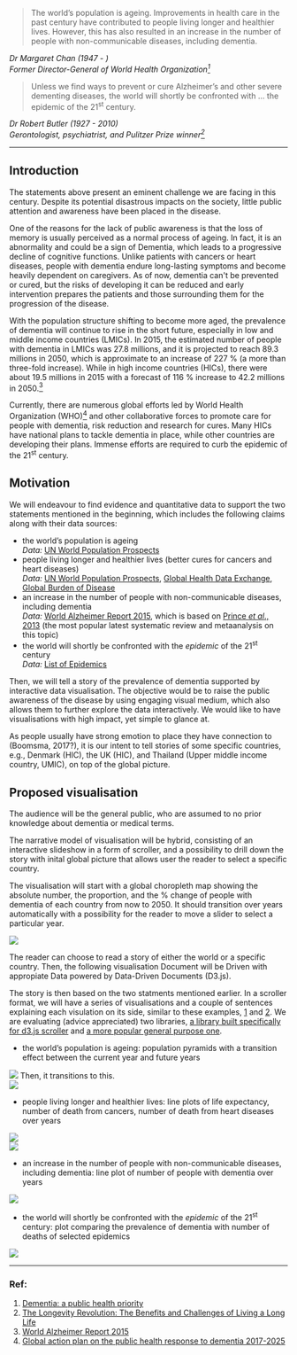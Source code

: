 >The world’s population is ageing. Improvements in health care in the past century have contributed to people living longer and healthier lives. However, this has also resulted in an increase in the number of people with non-communicable diseases, including dementia.

*Dr Margaret Chan (1947 - )*  
*Former Director-General of World Health Organization[<sup>1</sup>](#1)*  

>Unless we find ways to prevent or cure Alzheimer’s and other severe dementing diseases, the world will shortly be confronted with … the epidemic of the 21<sup>st</sup> century.

*Dr Robert Butler (1927 - 2010)*  
*Gerontologist, psychiatrist, and Pulitzer Prize winner[<sup>2</sup>](#2)*  

----------------------------

## Introduction

The statements above present an eminent challenge we are facing in this century. Despite its potential disastrous impacts on the society, little public attention and awareness have been placed in the disease.  

One of the reasons for the lack of public awareness is that the loss of memory is usually perceived as a normal process of ageing. In fact, it is an abnormality and could be a sign of Dementia, which leads to a progressive decline of cognitive functions. Unlike patients with cancers or heart diseases, people with dementia endure long-lasting symptoms and become heavily dependent on caregivers. As of now, dementia can't be prevented or cured, but the risks of developing it can be reduced and early intervention prepares the patients and those surrounding them for the progression of the disease.  

With the population structure shifting to become more aged, the prevalence of dementia will continue to rise in the short future, especially in low and middle income countries (LMICs). In 2015, the estimated number of people with dementia in LMICs was 27.8 millions, and it is projected to reach 89.3 millions in 2050, which is approximate to an increase of 227 % (a more than three-fold increase). While in high income countries (HICs), there were about 19.5 millions in 2015 with a forecast of 116 % increase to 42.2 millions in 2050.[<sup>3</sup>](#3)  

Currently, there are numerous global efforts led by World Health Organization (WHO)[<sup>4</sup>](#4) and other collaborative forces to promote care for people with dementia, risk reduction and research for cures. Many HICs have national plans to tackle dementia in place, while other countries are developing their plans. Immense efforts are required to curb the epidemic of the 21<sup>st</sup> century. 


## Motivation

We will endeavour to find evidence and quantitative data to support the two statements mentioned in the beginning, which includes the following claims along with their data sources:

- the world’s population is ageing  
*Data:* [UN World Population Prospects](https://esa.un.org/unpd/wpp/Download/Standard/Population/)
- people living longer and healthier lives (better cures for cancers and heart diseases)  
*Data:* [UN World Population Prospects](https://esa.un.org/unpd/wpp/Download/Standard/Population/), [Global Health Data Exchange](http://ghdx.healthdata.org/gbd-results-tool), [Global Burden of Disease](https://vizhub.healthdata.org/gbd-compare/)
- an increase in the number of people with non-communicable diseases, including dementia  
*Data:* [World Alzheimer Report 2015](https://www.alz.co.uk/research/WorldAlzheimerReport2015.pdf), which is based on [Prince *et al*., 2013](https://doi.org/10.1016/j.jalz.2012.11.007) (the most popular latest systematic review and metaanalysis on this topic)
- the world will shortly be confronted with the *epidemic* of the 21<sup>st</sup> century  
*Data:* [List of Epidemics](https://en.wikipedia.org/wiki/List_of_epidemics)

Then, we will tell a story of the prevalence of dementia supported by interactive data visualisation. The objective would be to raise the public awareness of the disease by using engaging visual medium, which also allows them to further explore the data interactively. We would like to have visualisations with high impact, yet simple to glance at.  

As people usually have strong emotion to place they have connection to (Boomsma, 2017?), it is our intent to tell stories of some specific countries, e.g., Denmark (HIC), the UK (HIC), and Thailand (Upper middle income country, UMIC), on top of the global picture.


## Proposed visualisation

The audience will be the general public, who are assumed to no prior knowledge about dementia or medical terms.  

The narrative model of visualisation will be hybrid, consisting of an interactive slideshow in a form of scroller, and a possibility to drill down the story with inital global picture that allows user the reader to select a specific country.  


The visualisation will start with a global choropleth map showing the absolute number, the proportion, and the % change of people with dementia of each country from now to 2050. It should transition over years automatically with a possibility for the reader to move a slider to select a particular year.

![](/img/world-prevalence.png)


The reader can choose to read a story of either the world or a specific country. Then, the following visualisation Document will be Driven with appropiate Data powered by Data-Driven Documents (D3.js).

The story is then based on the two statments mentioned earlier. In a scroller format, we will have a series of visualisations and a couple of sentences explaining each visulation on its side, similar to these examples, [1](http://vallandingham.me/scroll_demo/) and [2](https://www.bloomberg.com/graphics/2015-measles-outbreaks/). We are evaluating (advice appreciated) two libraries, [a library built specifically for d3.js scroller](https://github.com/vlandham/scroll_demo) and [a more popular general purpose one](http://imakewebthings.com/waypoints/).

- the world’s population is ageing: population pyramids with a transition effect between the current year and future years

![](/img/poppyramid-current.png) 
Then, it transitions to this.  
![](/img/poppyramid-2050.png)

- people living longer and healthier lives: line plots of life expectancy, number of death from cancers, number of death from heart diseases over years

![](/img/life-expectancy.png)  
![](/img/number-death.png)

- an increase in the number of people with non-communicable diseases, including dementia: line plot of number of people with dementia over years 

![](/img/number-dementia.png)

- the world will shortly be confronted with the *epidemic* of the 21<sup>st</sup> century: plot comparing the prevalence of dementia with number of deaths of selected epidemics

![](/img/epidemic.png)



----------------------------

### Ref:
1. <span id="1"></span>[Dementia: a public health priority](http://apps.who.int/iris/bitstream/10665/75263/1/9789241564458_eng.pdf?ua=1)
2. <span id="2"></span>[The Longevity Revolution: The Benefits and Challenges of Living a Long Life](https://www.goodreads.com/book/show/2972494-the-longevity-revolution)
3. <span id="3"></span>[World Alzheimer Report 2015](https://www.alz.co.uk/research/WorldAlzheimerReport2015.pdf)
4. <span id="4"></span>[Global action plan on the public health response to dementia 2017-2025](http://www.who.int/entity/mental_health/neurology/dementia/action_plan_2017_2025/en/index.html)